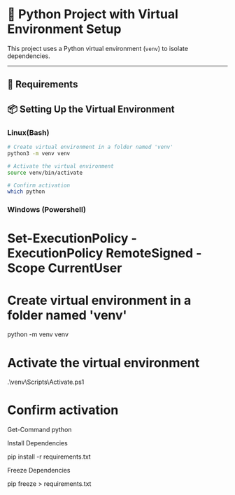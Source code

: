 # 🐍 Python Project with Virtual Environment Setup

This project uses a Python virtual environment (`venv`) to isolate dependencies.

---

## 🔧 Requirements


## 📦 Setting Up the Virtual Environment

### Linux(Bash)

```bash
# Create virtual environment in a folder named 'venv'
python3 -m venv venv

# Activate the virtual environment
source venv/bin/activate

# Confirm activation
which python

```

### Windows (Powershell)

# Set-ExecutionPolicy -ExecutionPolicy RemoteSigned -Scope CurrentUser

# Create virtual environment in a folder named 'venv'
python -m venv venv

# Activate the virtual environment
.\venv\Scripts\Activate.ps1

# Confirm activation
Get-Command python


Install Dependencies

pip install -r requirements.txt


Freeze Dependencies

pip freeze > requirements.txt






